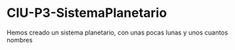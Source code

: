 # CIU-P3-SistemaPlanetario
Hemos creado un sistema planetario, con unas pocas lunas y unos cuantos nombres
